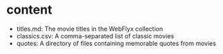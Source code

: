 # content

* titles.md: The movie titles in the WebFlyx collection
* classics.csv: A comma-separated list of classic movies
* quotes: A directory of files containing memorable quotes from movies




